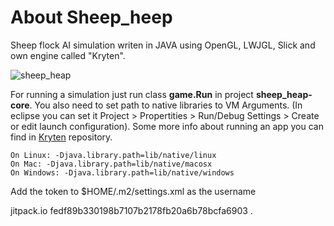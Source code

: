 # About Sheep_heep
Sheep flock AI simulation writen in JAVA using OpenGL, LWJGL, Slick and own engine called "Kryten".

![sheep_heap](http://s3.postimg.org/on7n67y3n/sheep_heap.png)

For running a simulation just run class **game.Run** in project **sheep_heap-core**.
You also need to set path to native libraries to VM Arguments. 
(In eclipse you can set it Project > Propertities > Run/Debug Settings > Create or edit launch configuration). 
Some more info about running an app you can find in [Kryten](https://github.com/jakub-chatrny/Kryten) repository.

    On Linux: -Djava.library.path=lib/native/linux
    On Mac: -Djava.library.path=lib/native/macosx
    On Windows: -Djava.library.path=lib/native/windows
    

    
Add the token to $HOME/.m2/settings.xml as the username

<settings>
  <servers>
        <server>
          <id>jitpack.io</id>
          <username>fedf89b330198b7107b2178fb20a6b78bcfa6903</username>
          <password>.</password>
        </server>
  </servers>
</settings>
							

